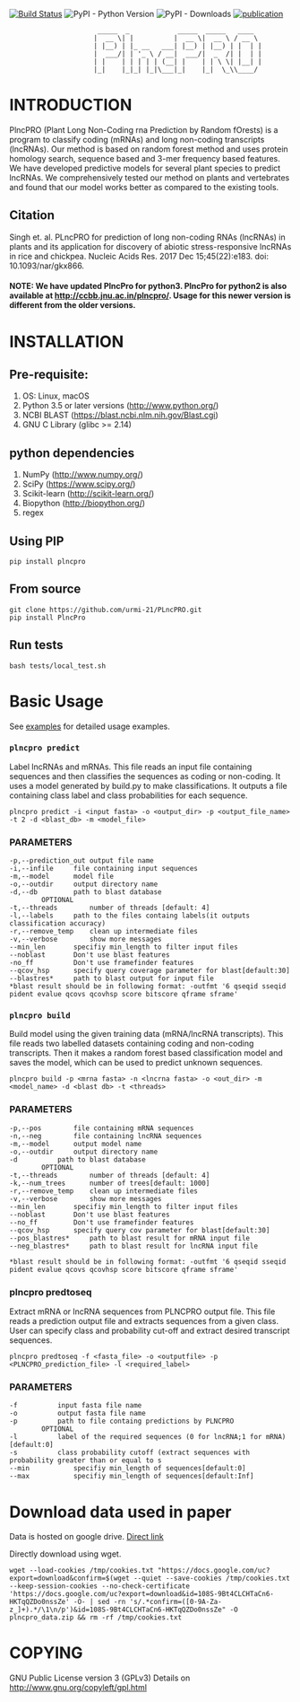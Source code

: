 [![Build Status](https://travis-ci.org/urmi-21/PLncPRO.svg?branch=master)](https://travis-ci.org/urmi-21/PLncPRO)
![PyPI - Python Version](https://img.shields.io/pypi/pyversions/plncpro)
![PyPI - Downloads](https://img.shields.io/pypi/dm/plncpro)
[![publication](https://img.shields.io/badge/publication-NAR-blue)](https://academic.oup.com/nar/article/45/22/e183/4282667)


                          _____  _            _____  _____   ____  
                         |  __ \| |          |  __ \|  __ \ / __ \ 
                         | |__) | |_ __   ___| |__) | |__) | |  | |
                         |  ___/| | '_ \ / __|  ___/|  _  /| |  | |
                         | |    | | | | | (__| |    | | \ \| |__| |
                         |_|    |_|_| |_|\___|_|    |_|  \_\\____/ 
                                           

#  INTRODUCTION

PlncPRO (Plant Long Non-Coding rna Prediction by Random fOrests) is a program to classify coding (mRNAs) and long non-coding transcripts (lncRNAs).
Our method is based on random forest method and uses protein homology search, sequence based and 3-mer frequency based features. 
We have developed predictive models for several plant species to predict lncRNAs. 
We comprehensively tested our method on plants and vertebrates and found that our model works better as compared to the existing tools.

## Citation
Singh et. al. PLncPRO for prediction of long non-coding RNAs (lncRNAs) in plants and its application for discovery of abiotic stress-responsive lncRNAs in rice and chickpea. Nucleic Acids Res. 2017 Dec 15;45(22):e183. doi: 10.1093/nar/gkx866.

#### NOTE: We have updated PlncPro for python3. PlncPro for python2 is also available at http://ccbb.jnu.ac.in/plncpro/. Usage for this newer version is different from the older versions.

#  INSTALLATION

## Pre-requisite: 
1. OS: Linux, macOS
2. Python 3.5 or later versions (http://www.python.org/)
3. NCBI BLAST (https://blast.ncbi.nlm.nih.gov/Blast.cgi)
4. GNU C Library (glibc >= 2.14)

## python dependencies
1. NumPy (http://www.numpy.org/) 
2. SciPy (https://www.scipy.org/)
3. Scikit-learn (http://scikit-learn.org/) 
4. Biopython (http://biopython.org/)
5. regex

## Using PIP
```
pip install plncpro
```

## From source

```
git clone https://github.com/urmi-21/PLncPRO.git
pip install PlncPro
```

## Run tests

```
bash tests/local_test.sh
```

# Basic Usage

See [examples](https://github.com/urmi-21/PLncPRO/tree/master/examples) for detailed usage examples.

### `plncpro predict` 

Label lncRNAs and mRNAs. This file reads an input
file containing sequences and then classifies the sequences as coding or
non-coding. It uses a model generated by build.py to make classifications.
It outputs a file containing class label and class probabilities for each
sequence.
 
```
plncpro predict -i <input fasta> -o <output_dir> -p <output_file_name> -t 2 -d <blast_db> -m <model_file>
```

### PARAMETERS

```	
-p,--prediction_out	output file name
-i,--infile		file containing input sequences
-m,--model		model file
-o,--outdir		output directory name
-d,--db			path to blast database
		OPTIONAL
-t,--threads		number of threads [default: 4]
-l,--labels		path to the files containg labels(it outputs classification accuracy)
-r,--remove_temp	clean up intermediate files
-v,--verbose		show more messages
--min_len		specifiy min_length to filter input files
--noblast		Don't use blast features
-no_ff			Don't use framefinder features
--qcov_hsp		specify query coverage parameter for blast[default:30]
--blastres*		path to blast output for input file
*blast result should be in following format: -outfmt '6 qseqid sseqid pident evalue qcovs qcovhsp score bitscore qframe sframe'
```

     


### `plncpro build` 
Build model using the given training data
(mRNA/lncRNA transcripts). This file reads two labelled datasets
containing coding and non-coding transcripts. Then it makes a random
forest based classification model and saves the model, which can be used
to predict unknown sequences.

 
```
plncpro build -p <mrna fasta> -n <lncrna fasta> -o <out_dir> -m <model_name> -d <blast db> -t <threads>
```
		
### PARAMETERS   
```
-p,--pos		file containing mRNA sequences
-n,--neg		file containing lncRNA sequences
-m,--model		output model name
-o,--outdir		output directory name
-d			path to blast database
		OPTIONAL
-t,--threads		number of threads [default: 4]
-k,--num_trees		number of trees[default: 1000]
-r,--remove_temp	clean up intermediate files
-v,--verbose		show more messages	
--min_len		specifiy min_length to filter input files
--noblast		Don't use blast features
--no_ff			Don't use framefinder features
--qcov_hsp		specify query cov parameter for blast[default:30]
--pos_blastres*		path to blast result for mRNA input file
--neg_blastres*		path to blast result for lncRNA input file

*blast result should be in following format: -outfmt '6 qseqid sseqid pident evalue qcovs qcovhsp score bitscore qframe sframe' 
```   




### plncpro predtoseq
Extract mRNA or lncRNA sequences from
PLNCPRO output file. This file reads a prediction output file and
extracts sequences from a given class. User can specify class and
probability cut-off and extract desired transcript sequences.


```
plncpro predtoseq -f <fasta_file> -o <outputfile> -p <PLNCPRO_prediction_file> -l <required_label>
```
  		
### PARAMETERS
```
-f			input fasta file name
-o			output fasta file name	
-p			path to file containg predictions by PLNCPRO
		OPTIONAL
-l			label of the required sequences (0 for lncRNA;1 for mRNA) [default:0]
-s			class probability cutoff (extract sequences with probability greater than or equal to s
--min			specifiy min_length of sequences[default:0]
--max			specifiy min_length of sequences[default:Inf]
```


# Download data used in paper

Data is hosted on google drive. [Direct link](https://drive.google.com/file/d/108S-9Bt4CLCHTaCn6-HKTqQZDo0nssZe/view)

Directly download using wget.
```
wget --load-cookies /tmp/cookies.txt "https://docs.google.com/uc?export=download&confirm=$(wget --quiet --save-cookies /tmp/cookies.txt --keep-session-cookies --no-check-certificate 'https://docs.google.com/uc?export=download&id=108S-9Bt4CLCHTaCn6-HKTqQZDo0nssZe' -O- | sed -rn 's/.*confirm=([0-9A-Za-z_]+).*/\1\n/p')&id=108S-9Bt4CLCHTaCn6-HKTqQZDo0nssZe" -O plncpro_data.zip && rm -rf /tmp/cookies.txt
```


# COPYING

GNU Public License version 3 (GPLv3)
Details on http://www.gnu.org/copyleft/gpl.html

